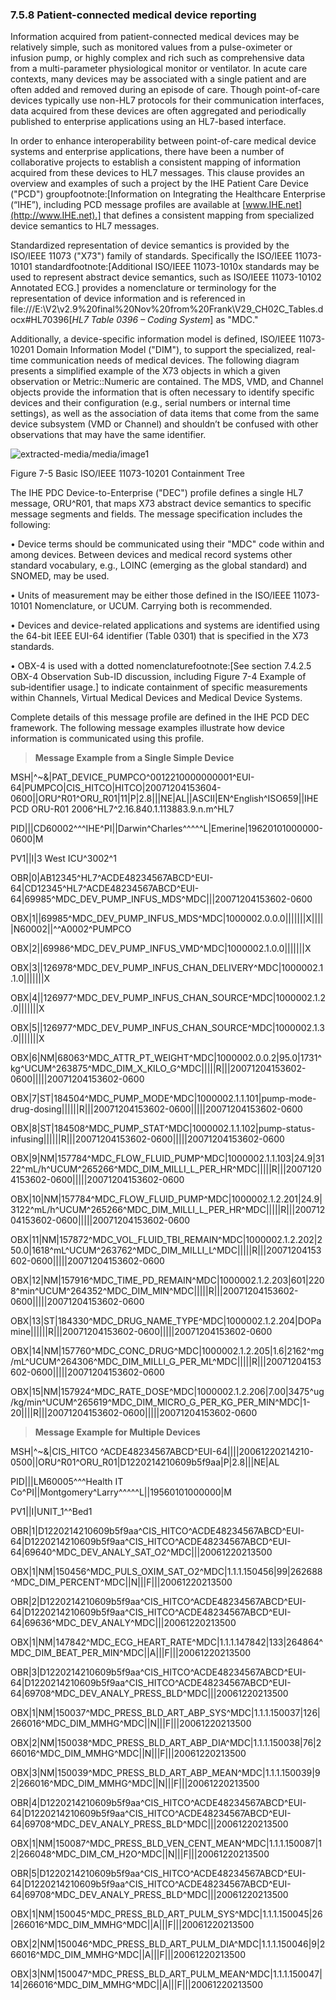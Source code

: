 ### 7.5.8 Patient-connected medical device reporting

Information acquired from patient-connected medical devices may be relatively simple, such as monitored values from a pulse-oximeter or infusion pump, or highly complex and rich such as comprehensive data from a multi-parameter physiological monitor or ventilator. In acute care contexts, many devices may be associated with a single patient and are often added and removed during an episode of care. Though point-of-care devices typically use non-HL7 protocols for their communication interfaces, data acquired from these devices are often aggregated and periodically published to enterprise applications using an HL7-based interface.

In order to enhance interoperability between point-of-care medical device systems and enterprise applications, there have been a number of collaborative projects to establish a consistent mapping of information acquired from these devices to HL7 messages. This clause provides an overview and examples of such a project by the IHE Patient Care Device ("PCD") groupfootnote:[Information on Integrating the Healthcare Enterprise (“IHE”), including PCD message profiles are available at [www.IHE.net](http://www.IHE.net).] that defines a consistent mapping from specialized device semantics to HL7 messages.

Standardized representation of device semantics is provided by the ISO/IEEE 11073 ("X73") family of standards. Specifically the ISO/IEEE 11073-10101 standardfootnote:[Additional ISO/IEEE 11073-1010x standards may be used to represent abstract device semantics, such as ISO/IEEE 11073-10102 Annotated ECG.] provides a nomenclature or terminology for the representation of device information and is referenced in file:///E:\V2\v2.9%20final%20Nov%20from%20Frank\V29_CH02C_Tables.docx#HL70396[_HL7 Table 0396 – Coding System_] as "MDC."

Additionally, a device-specific information model is defined, ISO/IEEE 11073-10201 Domain Information Model ("DIM"), to support the specialized, real-time communication needs of medical devices. The following diagram presents a simplified example of the X73 objects in which a given observation or Metric::Numeric are contained. The MDS, VMD, and Channel objects provide the information that is often necessary to identify specific devices and their configuration (e.g., serial numbers or internal time settings), as well as the association of data items that come from the same device subsystem (VMD or Channel) and shouldn’t be confused with other observations that may have the same identifier.

![extracted-media/media/image1](extracted-media/media/image1.emf)

Figure 7-5 Basic ISO/IEEE 11073-10201 Containment Tree

The IHE PDC Device-to-Enterprise ("DEC") profile defines a single HL7 message, ORU^R01, that maps X73 abstract device semantics to specific message segments and fields. The message specification includes the following:

• Device terms should be communicated using their "MDC" code within and among devices. Between devices and medical record systems other standard vocabulary, e.g., LOINC (emerging as the global standard) and SNOMED, may be used.

• Units of measurement may be either those defined in the ISO/IEEE 11073-10101 Nomenclature, or UCUM. Carrying both is recommended.

• Devices and device-related applications and systems are identified using the 64-bit IEEE EUI-64 identifier (Table 0301) that is specified in the X73 standards.

• OBX-4 is used with a dotted nomenclaturefootnote:[See section 7.4.2.5 OBX-4 Observation Sub-ID discussion, including Figure 7-4 Example of sub‑identifier usage.] to indicate containment of specific measurements within Channels, Virtual Medical Devices and Medical Device Systems.

Complete details of this message profile are defined in the IHE PCD DEC framework. The following message examples illustrate how device information is communicated using this profile.

> **Message Example from a Single Simple Device**

MSH|^~\&|PAT_DEVICE_PUMPCO^0012210000000001^EUI-64|PUMPCO|CIS_HITCO|HITCO|20071204153604-0600||ORU^R01^ORU_R01|11|P|2.8|||NE|AL||ASCII|EN^English^ISO659||IHE PCD ORU-R01 2006^HL7^2.16.840.1.113883.9.n.m^HL7

PID|||CD60002^^^IHE^PI||Darwin^Charles^^^^^L|Emerine|19620101000000-0600|M

PV1||I|3 West ICU^3002^1

OBR|0|AB12345^HL7^ACDE48234567ABCD^EUI-64|CD12345^HL7^ACDE48234567ABCD^EUI-64|69985^MDC_DEV_PUMP_INFUS_MDS^MDC|||20071204153602-0600

OBX|1||69985^MDC_DEV_PUMP_INFUS_MDS^MDC|1000002.0.0.0|||||||X|||||N60002||^^A0002^PUMPCO

OBX|2||69986^MDC_DEV_PUMP_INFUS_VMD^MDC|1000002.1.0.0|||||||X

OBX|3||126978^MDC_DEV_PUMP_INFUS_CHAN_DELIVERY^MDC|1000002.1.1.0|||||||X

OBX|4||126977^MDC_DEV_PUMP_INFUS_CHAN_SOURCE^MDC|1000002.1.2.0|||||||X

OBX|5||126977^MDC_DEV_PUMP_INFUS_CHAN_SOURCE^MDC|1000002.1.3.0|||||||X

OBX|6|NM|68063^MDC_ATTR_PT_WEIGHT^MDC|1000002.0.0.2|95.0|1731^kg^UCUM^263875^MDC_DIM_X_KILO_G^MDC|||||R|||20071204153602-0600|||||20071204153602-0600

OBX|7|ST|184504^MDC_PUMP_MODE^MDC|1000002.1.1.101|pump-mode-drug-dosing||||||R|||20071204153602-0600|||||20071204153602-0600

OBX|8|ST|184508^MDC_PUMP_STAT^MDC|1000002.1.1.102|pump-status-infusing||||||R|||20071204153602-0600|||||20071204153602-0600

OBX|9|NM|157784^MDC_FLOW_FLUID_PUMP^MDC|1000002.1.1.103|24.9|3122^mL/h^UCUM^265266^MDC_DIM_MILLI_L_PER_HR^MDC|||||R|||20071204153602-0600|||||20071204153602-0600

OBX|10|NM|157784^MDC_FLOW_FLUID_PUMP^MDC|1000002.1.2.201|24.9|3122^mL/h^UCUM^265266^MDC_DIM_MILLI_L_PER_HR^MDC|||||R|||20071204153602-0600|||||20071204153602-0600

OBX|11|NM|157872^MDC_VOL_FLUID_TBI_REMAIN^MDC|1000002.1.2.202|250.0|1618^mL^UCUM^263762^MDC_DIM_MILLI_L^MDC|||||R|||20071204153602-0600|||||20071204153602-0600

OBX|12|NM|157916^MDC_TIME_PD_REMAIN^MDC|1000002.1.2.203|601|2208^min^UCUM^264352^MDC_DIM_MIN^MDC|||||R|||20071204153602-0600|||||20071204153602-0600

OBX|13|ST|184330^MDC_DRUG_NAME_TYPE^MDC|1000002.1.2.204|DOPamine||||||R|||20071204153602-0600|||||20071204153602-0600

OBX|14|NM|157760^MDC_CONC_DRUG^MDC|1000002.1.2.205|1.6|2162^mg/mL^UCUM^264306^MDC_DIM_MILLI_G_PER_ML^MDC|||||R|||20071204153602-0600|||||20071204153602-0600

OBX|15|NM|157924^MDC_RATE_DOSE^MDC|1000002.1.2.206|7.00|3475^ug/kg/min^UCUM^265619^MDC_DIM_MICRO_G_PER_KG_PER_MIN^MDC|1-20||||R|||20071204153602-0600|||||20071204153602-0600

> **Message Example for Multiple Devices**

MSH|^~\&|CIS_HITCO ^ACDE48234567ABCD^EUI-64||||20061220214210-0500||ORU^R01^ORU_R01|D1220214210609b5f9aa|P|2.8|||NE|AL

PID|||LM60005^^^Health IT Co^PI||Montgomery^Larry^^^^^L||19560101000000|M

PV1||I|UNIT_1^^Bed1

OBR|1|D1220214210609b5f9aa^CIS_HITCO^ACDE48234567ABCD^EUI-64|D1220214210609b5f9aa^CIS_HITCO^ACDE48234567ABCD^EUI-64|69640^MDC_DEV_ANALY_SAT_O2^MDC|||20061220213500

OBX|1|NM|150456^MDC_PULS_OXIM_SAT_O2^MDC|1.1.1.150456|99|262688^MDC_DIM_PERCENT^MDC||N|||F|||20061220213500

OBR|2|D1220214210609b5f9aa^CIS_HITCO^ACDE48234567ABCD^EUI-64|D1220214210609b5f9aa^CIS_HITCO^ACDE48234567ABCD^EUI-64|69636^MDC_DEV_ANALY^MDC|||20061220213500

OBX|1|NM|147842^MDC_ECG_HEART_RATE^MDC|1.1.1.147842|133|264864^MDC_DIM_BEAT_PER_MIN^MDC||A|||F|||20061220213500

OBR|3|D1220214210609b5f9aa^CIS_HITCO^ACDE48234567ABCD^EUI-64|D1220214210609b5f9aa^CIS_HITCO^ACDE48234567ABCD^EUI-64|69708^MDC_DEV_ANALY_PRESS_BLD^MDC|||20061220213500

OBX|1|NM|150037^MDC_PRESS_BLD_ART_ABP_SYS^MDC|1.1.1.150037|126|266016^MDC_DIM_MMHG^MDC||N|||F|||20061220213500

OBX|2|NM|150038^MDC_PRESS_BLD_ART_ABP_DIA^MDC|1.1.1.150038|76|266016^MDC_DIM_MMHG^MDC||N|||F|||20061220213500

OBX|3|NM|150039^MDC_PRESS_BLD_ART_ABP_MEAN^MDC|1.1.1.150039|92|266016^MDC_DIM_MMHG^MDC||N|||F|||20061220213500

OBR|4|D1220214210609b5f9aa^CIS_HITCO^ACDE48234567ABCD^EUI-64|D1220214210609b5f9aa^CIS_HITCO^ACDE48234567ABCD^EUI-64|69708^MDC_DEV_ANALY_PRESS_BLD^MDC|||20061220213500

OBX|1|NM|150087^MDC_PRESS_BLD_VEN_CENT_MEAN^MDC|1.1.1.150087|12|266048^MDC_DIM_CM_H2O^MDC||N|||F|||20061220213500

OBR|5|D1220214210609b5f9aa^CIS_HITCO^ACDE48234567ABCD^EUI-64|D1220214210609b5f9aa^CIS_HITCO^ACDE48234567ABCD^EUI-64|69708^MDC_DEV_ANALY_PRESS_BLD^MDC|||20061220213500

OBX|1|NM|150045^MDC_PRESS_BLD_ART_PULM_SYS^MDC|1.1.1.150045|26|266016^MDC_DIM_MMHG^MDC||A|||F|||20061220213500

OBX|2|NM|150046^MDC_PRESS_BLD_ART_PULM_DIA^MDC|1.1.1.150046|9|266016^MDC_DIM_MMHG^MDC||A|||F|||20061220213500

OBX|3|NM|150047^MDC_PRESS_BLD_ART_PULM_MEAN^MDC|1.1.1.150047|14|266016^MDC_DIM_MMHG^MDC||A|||F|||20061220213500
